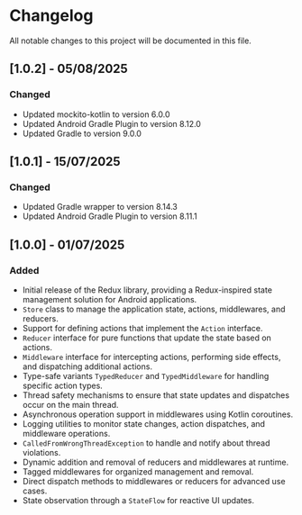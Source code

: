 # Changelog

All notable changes to this project will be documented in this file.

## [1.0.2] - 05/08/2025

### Changed
- Updated mockito-kotlin to version 6.0.0
- Updated Android Gradle Plugin to version 8.12.0
- Updated Gradle to version 9.0.0

## [1.0.1] - 15/07/2025

### Changed
- Updated Gradle wrapper to version 8.14.3
- Updated Android Gradle Plugin to version 8.11.1

## [1.0.0] - 01/07/2025

### Added
- Initial release of the Redux library, providing a Redux-inspired state management solution for Android applications.
- `Store` class to manage the application state, actions, middlewares, and reducers.
- Support for defining actions that implement the `Action` interface.
- `Reducer` interface for pure functions that update the state based on actions.
- `Middleware` interface for intercepting actions, performing side effects, and dispatching additional actions.
- Type-safe variants `TypedReducer` and `TypedMiddleware` for handling specific action types.
- Thread safety mechanisms to ensure that state updates and dispatches occur on the main thread.
- Asynchronous operation support in middlewares using Kotlin coroutines.
- Logging utilities to monitor state changes, action dispatches, and middleware operations.
- `CalledFromWrongThreadException` to handle and notify about thread violations.
- Dynamic addition and removal of reducers and middlewares at runtime.
- Tagged middlewares for organized management and removal.
- Direct dispatch methods to middlewares or reducers for advanced use cases.
- State observation through a `StateFlow` for reactive UI updates.

